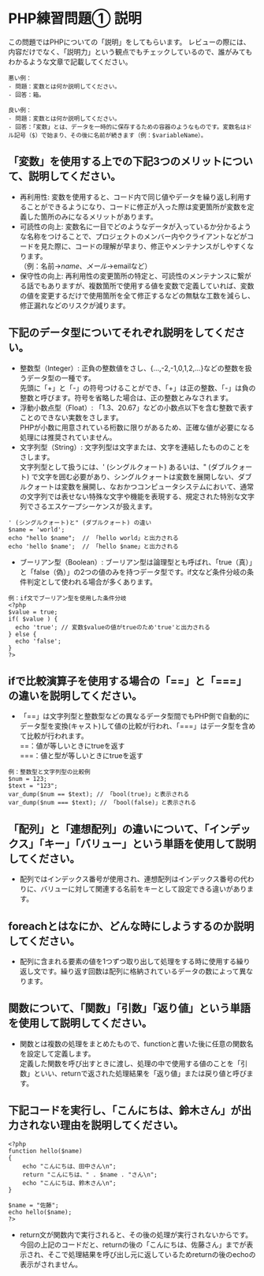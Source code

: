 # PHP練習問題① 説明
この問題ではPHPについての「説明」をしてもらいます。
レビューの際には、内容だけでなく、「説明力」という観点でもチェックしているので、誰がみてもわかるような文章で記載してください。

```
悪い例：
- 問題：変数とは何か説明してください。
- 回答：箱。

良い例：
- 問題：変数とは何か説明してください。
- 回答：「変数」とは、データを一時的に保存するための容器のようなものです。変数名はドル記号（$）で始まり、その後に名前が続きます（例：$variableName）。
```

## 「変数」を使用する上での下記3つのメリットについて、説明してください。
- 再利用性: 変数を使用すると、コード内で同じ値やデータを繰り返し利用することができるようになり、コードに修正が入った際は変更箇所が変数を定義した箇所のみになるメリットがあります。
- 可読性の向上: 変数名に一目でどのようなデータが入っているか分かるような名称をつけることで、プロジェクトのメンバー内やクライアントなどがコードを見た際に、コードの理解が早まり、修正やメンテナンスがしやすくなります。  
（例：名前→$name、メール→$emailなど）
- 保守性の向上: 再利用性の変更箇所の特定と、可読性のメンテナンスに繋がる話でもありますが、複数箇所で使用する値を変数で定義していれば、変数の値を変更するだけで使用箇所を全て修正するなどの無駄な工数を減らし、修正漏れなどのリスクが減ります。

## 下記のデータ型についてそれぞれ説明をしてください。
- 整数型（Integer）: 正負の整数値をさし、{...,-2,-1,0,1,2,...}などの整数を扱うデータ型の一種です。  
先頭に「+」と「-」の符号つけることができ、「+」は正の整数、「-」は負の整数と呼びます。符号を省略した場合は、正の整数とみなされます。  
- 浮動小数点型（Float）: 「1.3、20.67」などの小数点以下を含む整数で表すことのできない実数をさします。  
PHPが小数に用意されている桁数に限りがあるため、正確な値が必要になる処理には推奨されていません。
- 文字列型（String）: 文字列型は文字または、文字を連結したもののことをさします。  
文字列型として扱うには、' (シングルクォート) あるいは、" (ダブルクォート) で文字を囲む必要があり、シングルクォートは変数を展開しない、ダブルクォートは変数を展開し、なおかつコンピュータシステムにおいて、通常の文字列では表せない特殊な文字や機能を表現する、規定された特別な文字列でさるエスケープシーケンスが扱えます。
```
' (シングルクォート)と" (ダブルクォート) の違い
$name = 'world';
echo "hello $name";  // 「hello world」と出力される
echo 'hello $name';  // 「hello $name」と出力される
```
- ブーリアン型（Boolean）: ブーリアン型は論理型とも呼ばれ、「true（真）」と「false（偽）」の2つの値のみを持つデータ型です。if文など条件分岐の条件判定として使われる場合が多くあります。
```
例：if文でブーリアン型を使用した条件分岐
<?php
$value = true;
if( $value ) {
  echo 'true'; // 変数$valueの値がtrueのため'true'と出力される
} else {
  echo 'false';
}
?>
```

## ifで比較演算子を使用する場合の「==」と「===」の違いを説明してください。
- 「==」は文字列型と整数型などの異なるデータ型間でもPHP側で自動的にデータ型を変換(キャスト)して値の比較が行われ、「===」はデータ型を含めて比較が行われます。  
==：値が等しいときにtrueを返す  
===：値と型が等しいときにtrueを返す
```
例：整数型と文字列型の比較例
$num = 123;
$text = "123";
var_dump($num == $text); // 「bool(true)」と表示される
var_dump($num === $text); // 「bool(false)」と表示される
```

## 「配列」と「連想配列」の違いについて、「インデックス」「キー」「バリュー」という単語を使用して説明してください。
- 配列ではインデックス番号が使用され、連想配列はインデックス番号の代わりに、バリューに対して関連する名前をキーとして設定できる違いがあります。

## foreachとはなにか、どんな時にしようするのか説明してください。
- 配列に含まれる要素の値を1つずつ取り出して処理をする時に使用する繰り返し文です。繰り返す回数は配列に格納されているデータの数によって異なります。

## 関数について、「関数」「引数」「返り値」という単語を使用して説明してください。
- 関数とは複数の処理をまとめたもので、functionと書いた後に任意の関数名を設定して定義します。  
定義した関数を呼び出すときに渡し、処理の中で使用する値のことを「引数」といい、returnで返された処理結果を「返り値」または戻り値と呼びます。

## 下記コードを実行し、「こんにちは、鈴木さん」が出力されない理由を説明してください。
```
<?php
function hello($name)
{
    echo "こんにちは、田中さん\n";
    return "こんにちは、" . $name . "さん\n";
    echo "こんにちは、鈴木さん\n";
}

$name = "佐藤";
echo hello($name);
?>
```
- return文が関数内で実行されると、その後の処理が実行されないからです。  
今回の上記のコードだと、returnの後の「こんにちは、佐藤さん」までが表示され、そこで処理結果を呼び出し元に返しているためreturnの後のechoの表示がされません。